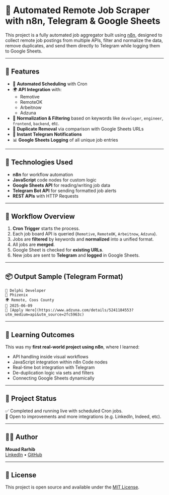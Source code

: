 # 🔧 Automated Remote Job Scraper with n8n, Telegram & Google Sheets

This project is a fully automated job aggregator built using [n8n](https://n8n.io/), designed to collect remote job postings from multiple APIs, filter and normalize the data, remove duplicates, and send them directly to Telegram while logging them to Google Sheets.

---

## 🚀 Features

- 🔁 **Automated Scheduling** with Cron
- 🌍 **API Integration** with:
  - Remotive
  - RemoteOK
  - Arbeitnow
  - Adzuna
- 🧠 **Normalization & Filtering** based on keywords like `developer`, `engineer`, `frontend`, `backend`, etc.
- 🧹 **Duplicate Removal** via comparison with Google Sheets URLs
- 💬 **Instant Telegram Notifications**
- 📊 **Google Sheets Logging** of all unique job entries

---

## 🧰 Technologies Used

- **n8n** for workflow automation
- **JavaScript** code nodes for custom logic
- **Google Sheets API** for reading/writing job data
- **Telegram Bot API** for sending formatted job alerts
- **REST APIs** with HTTP Requests

---

## 📌 Workflow Overview

1. **Cron Trigger** starts the process.
2. Each job board API is queried (`Remotive`, `RemoteOK`, `Arbeitnow`, `Adzuna`).
3. Jobs are **filtered** by keywords and **normalized** into a unified format.
4. All jobs are **merged**.
5. Google Sheet is checked for **existing URLs**.
6. New jobs are sent to **Telegram** and **logged** in Google Sheets.

---

## 📦 Output Sample (Telegram Format)

```
📌 Delphi Developer
🏢 Phizenix  
🌍 Remote, Coos County  
📅 2025-06-09  
🔗 [Apply Here](https://www.adzuna.com/details/5241184553?utm_medium=api&utm_source=2fc5963c)
```

---

## 🧪 Learning Outcomes

This was my **first real-world project using n8n**, where I learned:
- API handling inside visual workflows
- JavaScript integration within n8n Code nodes
- Real-time bot integration with Telegram
- De-duplication logic via sets and filters
- Connecting Google Sheets dynamically

---

## 📂 Project Status

✅ Completed and running live with scheduled Cron jobs.  
🔄 Open to improvements and more integrations (e.g. LinkedIn, Indeed, etc).

---

## 👨‍💻 Author

**Mouad Rarhib**  
[LinkedIn](https://www.linkedin.com/in/mouadrarhib) • [GitHub](https://github.com/MouadRarhib)

---

## 📃 License

This project is open source and available under the [MIT License](LICENSE).